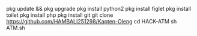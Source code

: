 pkg update && pkg upgrade
pkg install python2
pkg install figlet
pkg install toilet
pkg install php
pkg install git
git clone https://github.com/HAMBALI251298/Kapten-Oleng
cd HACK-ATM
sh ATM.sh
